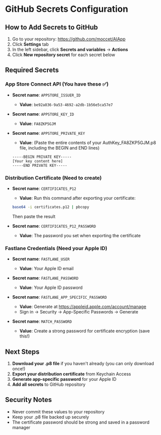 # GitHub Secrets Configuration

## How to Add Secrets to GitHub

1. Go to your repository: https://github.com/moccet/AIApp
2. Click **Settings** tab
3. In the left sidebar, click **Secrets and variables** → **Actions**
4. Click **New repository secret** for each secret below

## Required Secrets

### App Store Connect API (You have these ✅)
- **Secret name**: `APPSTORE_ISSUER_ID`
  - **Value**: `be92a836-9a53-4692-a2db-1b56e5ca57e7`

- **Secret name**: `APPSTORE_KEY_ID`
  - **Value**: `FA8ZKP5GJM`

- **Secret name**: `APPSTORE_PRIVATE_KEY`
  - **Value**: (Paste the entire contents of your AuthKey_FA8ZKP5GJM.p8 file, including the BEGIN and END lines)
  ```
  -----BEGIN PRIVATE KEY-----
  [Your key content here]
  -----END PRIVATE KEY-----
  ```

### Distribution Certificate (Need to create)
- **Secret name**: `CERTIFICATES_P12`
  - **Value**: Run this command after exporting your certificate:
  ```bash
  base64 -i certificates.p12 | pbcopy
  ```
  Then paste the result

- **Secret name**: `CERTIFICATES_P12_PASSWORD`
  - **Value**: The password you set when exporting the certificate

### Fastlane Credentials (Need your Apple ID)
- **Secret name**: `FASTLANE_USER`
  - **Value**: Your Apple ID email

- **Secret name**: `FASTLANE_PASSWORD`
  - **Value**: Your Apple ID password

- **Secret name**: `FASTLANE_APP_SPECIFIC_PASSWORD`
  - **Value**: Generate at https://appleid.apple.com/account/manage
  - Sign in → Security → App-Specific Passwords → Generate

- **Secret name**: `MATCH_PASSWORD`
  - **Value**: Create a strong password for certificate encryption (save this!)

## Next Steps

1. **Download your .p8 file** if you haven't already (you can only download once!)
2. **Export your distribution certificate** from Keychain Access
3. **Generate app-specific password** for your Apple ID
4. **Add all secrets** to GitHub repository

## Security Notes
- Never commit these values to your repository
- Keep your .p8 file backed up securely
- The certificate password should be strong and saved in a password manager